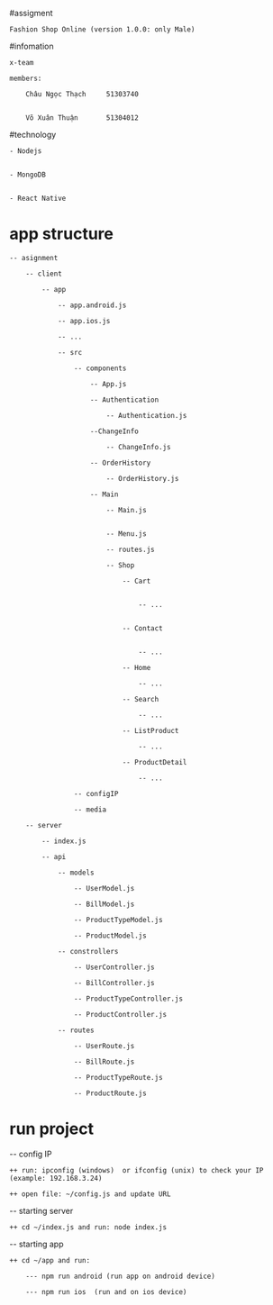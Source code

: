 #assigment

    Fashion Shop Online (version 1.0.0: only Male)

#infomation

    x-team

    members:

        Châu Ngọc Thạch     51303740


        Võ Xuân Thuận       51304012

#technology

    - Nodejs


    - MongoDB


    - React Native


# app structure

    -- asignment

        -- client

            -- app

                -- app.android.js

                -- app.ios.js

                -- ...

                -- src

                    -- components

                        -- App.js

                        -- Authentication

                            -- Authentication.js

                        --ChangeInfo

                            -- ChangeInfo.js

                        -- OrderHistory

                            -- OrderHistory.js

                        -- Main

                            -- Main.js


                            -- Menu.js

                            -- routes.js

                            -- Shop

                                -- Cart


                                    -- ...


                                -- Contact


                                    -- ...

                                -- Home

                                    -- ...

                                -- Search

                                    -- ...

                                -- ListProduct

                                    -- ...

                                -- ProductDetail

                                    -- ...

                    -- configIP

                    -- media

        -- server

            -- index.js

            -- api

                -- models

                    -- UserModel.js

                    -- BillModel.js

                    -- ProductTypeModel.js

                    -- ProductModel.js

                -- constrollers

                    -- UserController.js

                    -- BillController.js

                    -- ProductTypeController.js

                    -- ProductController.js

                -- routes

                    -- UserRoute.js

                    -- BillRoute.js

                    -- ProductTypeRoute.js

                    -- ProductRoute.js

# run project

-- config IP

    ++ run: ipconfig (windows)  or ifconfig (unix) to check your IP (example: 192.168.3.24)

    ++ open file: ~/config.js and update URL

-- starting server

    ++ cd ~/index.js and run: node index.js


-- starting app

    ++ cd ~/app and run: 

        --- npm run android (run app on android device)

        --- npm run ios  (run and on ios device)




